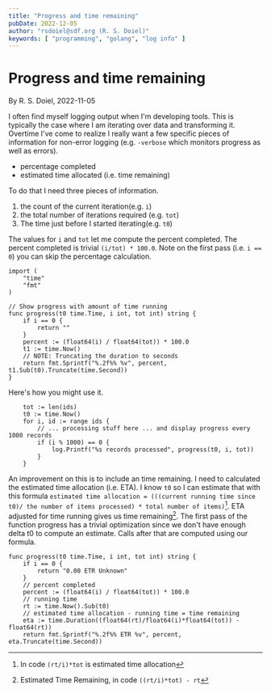 ```yaml
---
title: "Progress and time remaining"
pubDate: 2022-12-05
author: "rsdoiel@sdf.org (R. S. Doiel)"
keywords: [ "programming", "golang", "log info" ]
---
```


# Progress and time remaining

By R. S. Doiel, 2022-11-05

I often find myself logging output when I'm developing tools.  This is typically the case where I am iterating over data and transforming it. Overtime I've come to realize I really want a few specific pieces of information for non-error logging (e.g. `-verbose` which monitors progress as well as errors).

- percentage completed
- estimated time allocated (i.e. time remaining)

To do that I need three pieces of information.

1. the count of the current iteration(e.g. `i`)
2. the total number of iterations required (e.g. `tot`)
3. The time just before I started iterating(e.g. `t0`)

The values for `i` and `tot` let me compute the percent completed. The percent completed is trivial `(i/tot) * 100.0`. Note on the first pass (i.e. `i == 0`) you can skip the percentage calculation.


```golang
import (
	"time"
	"fmt"
)

// Show progress with amount of time running
func progress(t0 time.Time, i int, tot int) string {
    if i == 0 {
        return ""
    }
	percent := (float64(i) / float64(tot)) * 100.0
	t1 := time.Now()
	// NOTE: Truncating the duration to seconds
	return fmt.Sprintf("%.2f%% %v", percent, t1.Sub(t0).Truncate(time.Second))
}
```

Here's how you might use it.

```golang
	tot := len(ids)
	t0 := time.Now()
	for i, id := range ids {
		// ... processing stuff here ... and display progress every 1000 records
		if (i % 1000) == 0 {
			log.Printf("%s records processed", progress(t0, i, tot))
		}
	}
```

An improvement on this is to include an time remaining. I need to calculated the estimated time allocation (i.e. ETA). I know `t0` so I can estimate that with this formula `estimated time allocation = (((current running time since t0)/ the number of items processed) * total number of items)`[^1]. ETA adjusted for time running gives us time remaining[^2]. The first pass of the function progress has a trivial optimization since we don't have enough delta t0 to compute an estimate. Calls after that are computed using our formula.

[^1]: In code `(rt/i)*tot` is estimated time allocation

[^2]: Estimated Time Remaining, in code `((rt/i)*tot) - rt`

```golang
func progress(t0 time.Time, i int, tot int) string {
	if i == 0 {
		return "0.00 ETR Unknown"
	}
	// percent completed
	percent := (float64(i) / float64(tot)) * 100.0
	// running time
    rt := time.Now().Sub(t0)
    // estimated time allocation - running time = time remaining
    eta := time.Duration((float64(rt)/float64(i)*float64(tot)) - float64(rt))
    return fmt.Sprintf("%.2f%% ETR %v", percent, eta.Truncate(time.Second))
```

